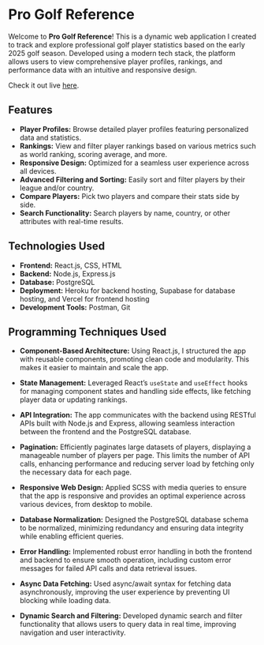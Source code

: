 # Pro Golf Reference

Welcome to **Pro Golf Reference**! This is a dynamic web application I created to track and explore professional golf player statistics based on the early 2025 golf season. Developed using a modern tech stack, the platform allows users to view comprehensive player profiles, rankings, and performance data with an intuitive and responsive design.

Check it out live [here](#).

## Features

- **Player Profiles:** Browse detailed player profiles featuring personalized data and statistics. <br />
- **Rankings:** View and filter player rankings based on various metrics such as world ranking, scoring average, and more. <br />
- **Responsive Design:** Optimized for a seamless user experience across all devices. <br />
- **Advanced Filtering and Sorting:** Easily sort and filter players by their league and/or country. <br />
- **Compare Players:** Pick two players and compare their stats side by side. <br />
- **Search Functionality:** Search players by name, country, or other attributes with real-time results. <br />

## Technologies Used

- **Frontend:** React.js, CSS, HTML <br />
- **Backend:** Node.js, Express.js <br />
- **Database:** PostgreSQL <br />
- **Deployment:** Heroku for backend hosting, Supabase for database hosting, and Vercel for frontend hosting <br />
- **Development Tools:** Postman, Git <br />

## Programming Techniques Used

- **Component-Based Architecture:** Using React.js, I structured the app with reusable components, promoting clean code and modularity. This makes it easier to maintain and scale the app. <br />
- **State Management:** Leveraged React’s `useState` and `useEffect` hooks for managing component states and handling side effects, like fetching player data or updating rankings. <br />
- **API Integration:** The app communicates with the backend using RESTful APIs built with Node.js and Express, allowing seamless interaction between the frontend and the PostgreSQL database. <br />
- **Pagination:** Efficiently paginates large datasets of players, displaying a manageable number of players per page. This limits the number of API calls, enhancing performance and reducing server load by fetching only the necessary data for each page. <br />

- **Responsive Web Design:** Applied SCSS with media queries to ensure that the app is responsive and provides an optimal experience across various devices, from desktop to mobile. <br />
- **Database Normalization:** Designed the PostgreSQL database schema to be normalized, minimizing redundancy and ensuring data integrity while enabling efficient queries. <br />
- **Error Handling:** Implemented robust error handling in both the frontend and backend to ensure smooth operation, including custom error messages for failed API calls and data retrieval issues. <br />
- **Async Data Fetching:** Used async/await syntax for fetching data asynchronously, improving the user experience by preventing UI blocking while loading data. <br />
- **Dynamic Search and Filtering:** Developed dynamic search and filter functionality that allows users to query data in real time, improving navigation and user interactivity. <br />
